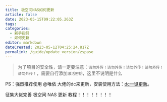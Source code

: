 ```yaml
---
title: 极空间NAS如何更新
article: false
date: 2023-05-15T09:22:05.263Z
tags:
categories: 
  - 新手指引
  - 如何更新
editor: markdown
dateCreated: 2023-05-12T04:25:24.817Z
permalink: /guide/update_version/zspase
---
```



> 为了项目的安全性，请一定要注意：`请勿外传！请勿外传！请勿外传！请勿外传！请勿外传！`，需要自行添加`激活密钥`，这里不说明是什么

PS：强烈推荐使用 @唯依 大佬的dc来更新，安装使用方法：[dc一键更新](/guide/install/zspase/)。


征集大佬完善 极空间 NAS 更新 教程！！！！！！！！